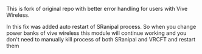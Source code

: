 This is fork of original repo with better error handling for users with Vive Wireless.

In this fix was added auto restart of SRanipal process. So when you change power banks of vive wireless this module will continue working and you don't need to manually kill process of both SRanipal and VRCFT and restart them
